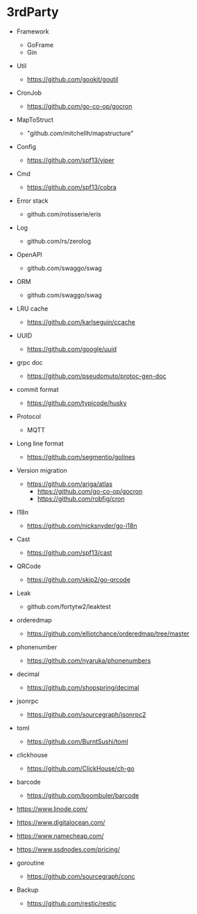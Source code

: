 # 3rdParty

- Framework
  - GoFrame
  - Gin

- Util
  - https://github.com/gookit/goutil

- CronJob
  - https://github.com/go-co-op/gocron

- MapToStruct
  - "github.com/mitchellh/mapstructure"

- Config
  - https://github.com/spf13/viper

- Cmd
  - https://github.com/spf13/cobra

- Error stack
  - github.com/rotisserie/eris

- Log
  - github.com/rs/zerolog

- OpenAPI 
  - github.com/swaggo/swag

- ORM
  - github.com/swaggo/swag

- LRU cache
  - https://github.com/karlseguin/ccache

- UUID
  - https://github.com/google/uuid

- grpc doc
  - https://github.com/pseudomuto/protoc-gen-doc

- commit format
  - https://github.com/typicode/husky
  
- Protocol
  - MQTT
- Long line format
  - https://github.com/segmentio/golines
- Version migration
  - https://github.com/ariga/atlas
    - https://github.com/go-co-op/gocron
    - https://github.com/robfig/cron

- I18n
  - https://github.com/nicksnyder/go-i18n

- Cast
  - https://github.com/spf13/cast
- QRCode
  - https://github.com/skip2/go-qrcode

- Leak
  - github.com/fortytw2/leaktest
- orderedmap
  - https://github.com/elliotchance/orderedmap/tree/master
- phonenumber
  - https://github.com/nyaruka/phonenumbers
- decimal
  - https://github.com/shopspring/decimal
- jsonrpc
  - https://github.com/sourcegraph/jsonrpc2
- toml
  - https://github.com/BurntSushi/toml
- clickhouse
  - https://github.com/ClickHouse/ch-go
- barcode
  - https://github.com/boombuler/barcode
- https://www.linode.com/
- https://www.digitalocean.com/
- https://www.namecheap.com/
- https://www.ssdnodes.com/pricing/
- goroutine
  - https://github.com/sourcegraph/conc
- Backup
  - https://github.com/restic/restic